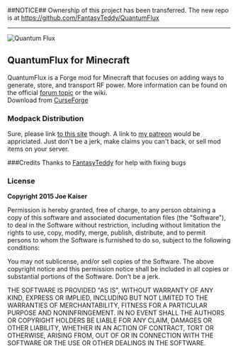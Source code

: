 ##NOTICE##
Ownership of this project has been transferred. The new repo is at https://github.com/FantasyTeddy/QuantumFlux

-------



![Quantum Flux](http://i1279.photobucket.com/albums/y523/textcraft/Mar%202015%20-%202/27efdf2189a781166df005609372657b85d629afda39a3ee5e6b4b0d3255bfef95601890afd80709da39a3ee5e6b4b0d3255bfef95601890afd80709aa6988204887385d73fa_zps562b03b2.png~original)


## QuantumFlux for Minecraft

QuantumFlux is a Forge mod for Minecraft that focuses on adding ways to generate, store, and transport RF power. More information can be found on the official [forum topic](http://bitly.com/19gUP8j) or the wiki.  
Download from [CurseForge](http://www.curse.com/mc-mods/minecraft/228609-quantumflux)

### Modpack Distribution
Sure, please link [to this site](http://minecraft.curseforge.com/mc-mods/228609-quantumflux) though. A link to [my patreon](http://www.patreon.com/jotato) would be appriciated. Just don't be a jerk, make claims you can't back, or sell mod items on your server.

###Credits
Thanks to [FantasyTeddy](https://github.com/FantasyTeddy) for help with fixing bugs  

### License
**Copyright 2015 Joe Kaiser**  

Permission is hereby granted, free of charge, to any person obtaining a copy of this software and associated documentation files (the "Software"), to deal in the Software without restriction, including without limitation the rights to use, copy, modify, merge, publish, distribute, and to permit persons to whom the Software is furnished to do so, subject to the following conditions:

You may not sublicense, and/or sell copies of the Software.
The above copyright notice and this permission notice shall be included in all copies or substantial portions of the Software.
Don't be a jerk.

THE SOFTWARE IS PROVIDED "AS IS", WITHOUT WARRANTY OF ANY KIND, EXPRESS OR IMPLIED, INCLUDING BUT NOT LIMITED TO THE WARRANTIES OF MERCHANTABILITY, FITNESS FOR A PARTICULAR PURPOSE AND NONINFRINGEMENT. IN NO EVENT SHALL THE AUTHORS OR COPYRIGHT HOLDERS BE LIABLE FOR ANY CLAIM, DAMAGES OR OTHER LIABILITY, WHETHER IN AN ACTION OF CONTRACT, TORT OR OTHERWISE, ARISING FROM, OUT OF OR IN CONNECTION WITH THE SOFTWARE OR THE USE OR OTHER DEALINGS IN THE SOFTWARE.
